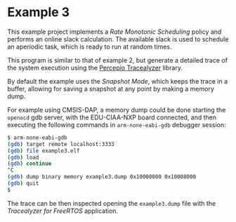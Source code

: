 # Example 3
This example project implements a *Rate Monotonic Scheduling* policy and performs an online slack calculation. The available slack is used to schedule an aperiodic task, which is ready to run at random times.

This program is similar to that of example 2, but generate a detailed trace of the system execution using the [Percepio Tracealyzer](https://percepio.com/tz/) library.

By default the example uses the *Snapshot Mode*, which keeps the trace in a buffer, allowing for saving a snapshot at any point by making a memory dump.

For example using CMSIS-DAP, a memory dump could be done starting the `openocd` gdb server, with the EDU-CIAA-NXP board connected, and then executing the following commands in `arm-none-eabi-gdb` debugger session:
```bash
$ arm-none-eabi-gdb
(gdb) target remote localhost:3333
(gdb) file example3.elf
(gdb) load
(gdb) continue
^C
(gdb) dump binary memory example3.dump 0x10000000 0x10008000
(gdb) quit
$ 
```

The trace can be then inspected opening the `example3.dump` file with the *Tracealyzer for FreeRTOS* application.

